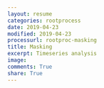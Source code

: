 ```yaml
---
layout: resume
categories: rootprocess
date: 2019-04-23
modified: 2019-04-23
processurl: rootproc-masking
title: Masking
excerpt: Timeseries analysis
image: 
comments: True
share: True
---
```

